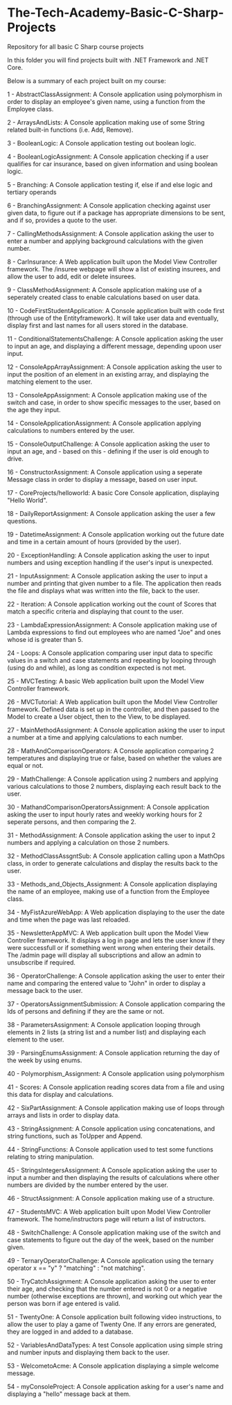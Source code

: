 # The-Tech-Academy-Basic-C-Sharp-Projects
Repository for all basic C Sharp course projects

In this folder you will find projects built with .NET Framework and .NET Core.

Below is a summary of each project built on my course:

1 - AbstractClassAssignment:
A Console application using polymorphism in order to display an employee's given name, using a function from the Employee class.

2 - ArraysAndLists:
A Console application making use of some String related built-in functions (i.e. Add, Remove).

3 - BooleanLogic:
A Console application testing out boolean logic.

4 - BooleanLogicAssignment:
A Console application checking if a user qualifies for car insurance, based on given information and using boolean logic.

5 - Branching:
A Console application testing if, else if and else logic and tertiary operands

6 - BranchingAssignment:
A Console application checking against user given data, to figure out if a package has appropriate dimensions to be sent, and if so, provides a quote to the user.

7 - CallingMethodsAssignment:
A Console application asking the user to enter a number and applying background calculations with the given number.

8 - CarInsurance:
A Web application built upon the Model View Controller framework.
The /insuree webpage will show a list of existing insurees, and allow the user to add, edit or delete insurees.

9 - ClassMethodAssignment:
A Console application making use of a seperately created class to enable calculations based on user data.

10 - CodeFirstStudentApplication:
A Console application built with code first (through use of the Entityframework). It will take user data and eventually, display first and last names for all users stored in the database.

11 - ConditionalStatementsChallenge:
A Console application asking the user to input an age, and displaying a different message, depending upoon user input.

12 - ConsoleAppArrayAssignment:
A Console application asking the user to input the position of an element in an existing array, and displaying the matching element to the user.

13 - ConsoleAppAssignment:
A Console application making use of the switch and case, in order to show specific messages to the user, based on the age they input.

14 - ConsoleApplicationAssignment:
A Console application applying calculations to numbers entered by the user.

15 - ConsoleOutputChallenge:
A Console application asking the user to input an age, and  - based on this - defining if the user is old enough to drive.

16 - ConstructorAssignment:
A Console application using a seperate Message class in order to display a message, based on user input.

17 - CoreProjects/helloworld:
A basic Core Console application, displaying "Hello World".

18 - DailyReportAssignment:
A Console application asking the user a few questions.

19 - DatetimeAssignment:
A Console application working out the future date and time in a certain amount of hours (provided by the user).

20 - ExceptionHandling:
A Console application asking the user to input numbers and using exception handling if the user's input is unexpected.

21 - InputAssignment:
A Console application asking the user to input a number and printing that given number to a file. The application then reads the file and displays what was written into the file, back to the user.

22 - Iteration:
A Console application working out the count of Scores that match a specific criteria and displaying that count to the user.

23 - LambdaExpressionAssignment:
A Console application making use of Lambda expressions to find out employees who are named "Joe" and ones whose id is greater than 5.

24 - Loops:
A Console application comparing user input data to specific values in a switch and case statements and repeating by looping through (using do and while), as long as condition expected is not met.

25 - MVCTesting:
A basic Web application built upon the Model View Controller framework.

26 - MVCTutorial:
A Web application built upon the Model View Controller framework. Defined data is set up in the controller, and then passed to the Model to create a User object, then to the View, to be displayed.

27 - MainMethodAssignment:
A Console application asking the user to input a number at a time and applying calculations to each number.

28 - MathAndComparisonOperators:
A Console application comparing 2 temperatures and displaying true or false, based on whether the values are equal or not.

29 - MathChallenge:
A Console application using 2 numbers and applying various calculations to those 2 numbers, displaying each result back to the user.

30 - MathandComparisonOperatorsAssignment:
A Console application asking the user to input hourly rates and weekly working hours for 2 seperate persons, and then comparing the 2.

31 - MethodAssignment:
A Console application asking the user to input 2 numbers and applying a calculation on those 2 numbers.

32 - MethodClassAssgntSub:
A Console application calling upon a MathOps class, in order to generate calculations and display the results back to the user.

33 - Methods_and_Objects_Assignment:
A Console application displaying the name of an employee, making use of a function from the Employee class.

34 - MyFistAzureWebApp:
A Web application displaying to the user the date and time when the page was last reloaded.

35 - NewsletterAppMVC:
A Web application built upon the Model View Controller framework. It displays a log in page and lets the user know if they were successfull or if something went wrong when entering their details. The /admin page will display all subscriptions and allow an admin to unsubscribe if required.

36 - OperatorChallenge:
A Console application asking the user to enter their name and comparing the entered value to "John" in order to display a message back to the user.

37 - OperatorsAssignmentSubmission:
A Console application comparing the Ids of persons and defining if they are the same or not.

38 - ParametersAssignment:
A Console application looping through elements in 2 lists (a string list and a number list) and displaying each element to the user.

39 - ParsingEnumsAssignment:
A Console application returning the day of the week by using enums.

40 - Polymorphism_Assignment:
A Console application using polymorphism

41 - Scores:
A Console application reading scores data from a file and using this data for display and calculations.

42 - SixPartAssignment:
A Console application making use of loops through arrays and lists in order to display data.

43 - StringAssignment:
A Console application using concatenations, and string functions, such as ToUpper and Append.

44 - StringFunctions:
A Console application used to test some functions relating to string manipulation.

45 - StringsIntegersAssignment:
A Console application asking the user to input a number and then displaying the results of calculations where other numbers are divided by the number entered by the user.

46 - StructAssignment:
A Console application making use of a structure.

47 - StudentsMVC:
A Web application built upon Model View Controller framework.
The home/instructors page will return a list of instructors.

48 - SwitchChallenge:
A Console application making use of the switch and case statements to figure out the day of the week, based on the number given.

49 - TernaryOperatorChallenge:
A Console application using the ternary operator x == "y" ? "matching" : "not matching".

50 - TryCatchAssignment:
A Console application asking the user to enter their age, and checking that the number entered is not 0 or a negative number (otherwise exceptions are thrown), and working out which year the person was born if age entered is valid.

51 - TwentyOne:
A Console application built following video instructions, to allow the user to play a game of Twenty One. If any errors are generated, they are logged in and added to a database.

52 - VariablesAndDataTypes:
A test Console application using simple string and number inputs and displaying them back to the user.

53 - WelcometoAcme:
A Console application displaying a simple welcome message.

54 - myConsoleProject:
A Console application asking for a user's name and displaying a "hello" message back at them.















